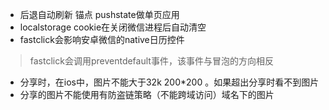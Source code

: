 - 后退自动刷新 锚点 pushstate做单页应用
- localstorage cookie在关闭微信进程后自动清空
- fastclick会影响安卓微信的native日历控件
> fastclick会调用preventdefault事件，该事件与冒泡的方向相反
- 分享时，在ios中，图片不能大于32k 200*200 。如果超出分享时看不到图片
- 分享的图片不能使用有防盗链策略（不能跨域访问）域名下的图片